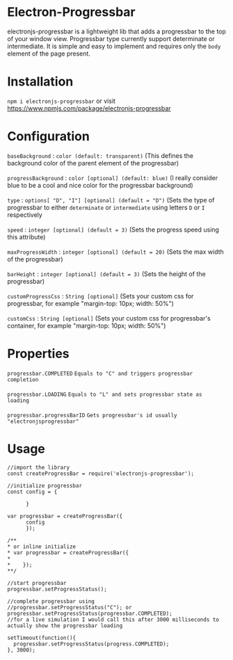 # Electron-Progressbar
electronjs-progressbar is a lightweight lib that adds a progressbar to the top of your window view. Progressbar type currently support determinate or intermediate. It is simple and easy to implement and requires only the `body` element of the page present. 

# Installation
`
npm i electronjs-progressbar
`
or visit https://www.npmjs.com/package/electronjs-progressbar

# Configuration
`baseBackground`      :     `color (default: transparent)` (This defines the background color of the parent element of the progressbar)
<br/>
<br/>
`progressBackground`  :     `color [optional] (default: blue)` (I really consider blue to be a cool and nice color for the progressbar background)
<br/>
<br/>
`type`                :     `options[ "D", "I"] [optional] (default = "D")`  (Sets the type of progressbar to either `determinate` or `intermediate` using letters `D` or `I` respectively
<br/>
<br/>
`speed`               :     `integer [optional] (default = 3)`   (Sets the progress speed using this attribute)
<br/>
<br/>
`maxProgressWidth`    :     `integer [optional] (default = 20)`  (Sets the max width of the progressbar)
<br/>
<br/>
 `barHeight`          :     `integer [optional] (default = 3)`  (Sets the height of the progressbar) 
<br/>
<br/>
`customProgressCss`           :     `String [optional]` (Sets your custom css for progressbar, for example "margin-top: 10px; width: 50%")
<br/>
<br/>
`customCss`           :     `String [optional]` (Sets your custom css for progressbar's container, for example "margin-top: 10px; width: 50%")

# Properties
`progressbar.COMPLETED`     `Equals to "C" and triggers progressbar completion`
<br/>
<br/>
`progressbar.LOADING`       `Equals to "L" and sets progressbar state as loading`
<br/>
<br/>
`progressbar.progressBarID`       `Gets progressbar's id usually "electronjsprogressbar"`

# Usage

    //import the library
    const createProgressBar = require('electronjs-progressbar');

    //initialize progressbar
    const config = {

          }
          
    var progressbar = createProgressBar({
          config
          });

    /**
    * or inline initialize
    * var progressbar = createProgressBar({
    *       
    *    });
    **/
    
    //start progressbar
    progressbar.setProgressStatus();
    
    //complete progressbar using
    //progressbar.setProgressStatus("C"); or progressbar.setProgressStatus(progressbar.COMPLETED);
    //for a live simulation I would call this after 3000 milliseconds to actually show the progressbar loading
    
    setTimeout(function(){
      progressbar.setProgressStatus(progress.COMPLETED);
    }, 3000);


